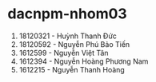 # dacnpm-nhom03

1. 18120321 - Huỳnh Thanh Đức
2. 18120592 - Nguyễn Phú Bảo Tiến
3. 1612599 - Nguyễn Việt Tân
4. 1612394 - Nguyễn Hoàng Phương Nam
5. 1612215 - Nguyễn Thanh Hoàng